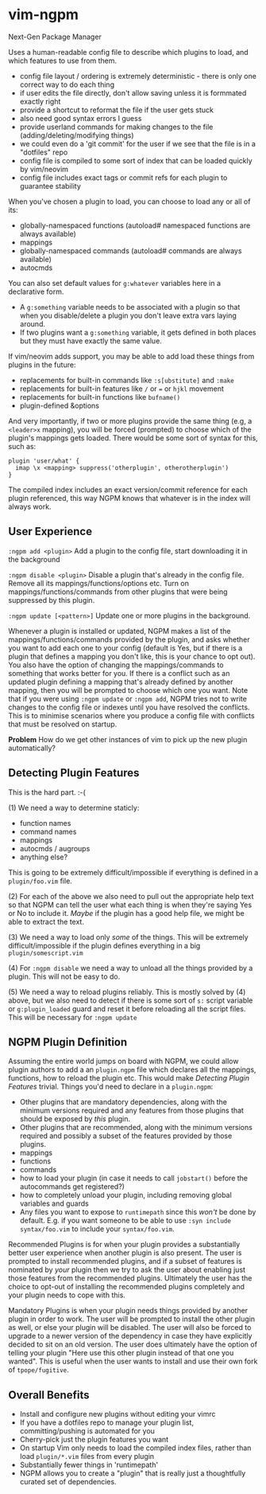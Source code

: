 # vim-ngpm
Next-Gen Package Manager

Uses a human-readable config file to describe which plugins to load, and which features to use from them.

* config file layout / ordering is extremely deterministic - there is only one correct way to do each thing
* if user edits the file directly, don't allow saving unless it is formmated exactly right
* provide a shortcut to reformat the file if the user gets stuck
* also need good syntax errors I guess
* provide userland commands for making changes to the file (adding/deleting/modifying things)
* we could even do a 'git commit' for the user if we see that the file is in a "dotfiles" repo
* config file is compiled to some sort of index that can be loaded quickly by vim/neovim
* config file includes exact tags or commit refs for each plugin to guarantee stability

When you've chosen a plugin to load, you can choose to load any or all of its:

* globally-namespaced functions (autoload# namespaced functions are always available)
* mappings
* globally-namespaced commands (autoload# commands are always available)
* autocmds

You can also set default values for `g:whatever` variables here in a declarative form.

* A `g:something` variable needs to be associated with a plugin so that when you disable/delete a plugin you don't leave extra vars laying around.
* If two plugins want a `g:something` variable, it gets defined in both places but they must have exactly the same value.

If vim/neovim adds support, you may be able to add load these things from plugins in the future:

* replacements for built-in commands like `:s[ubstitute]` and `:make`
* replacements for built-in features like `/` or `=` or `hjkl` movement
* replacements for built-in functions like `bufname()`
* plugin-defined &options

And very importantly, if two or more plugins provide the same thing (e.g, a `<leader>x` mapping), you will be forced (prompted) to choose which of the plugin's mappings gets loaded. There would be some sort of syntax for this, such as:

    plugin 'user/what' {
      imap \x <mapping> suppress('otherplugin', otherotherplugin')
    }

The compiled index includes an exact version/commit reference for each plugin referenced, this way NGPM knows that whatever is in the index will always work.

User Experience
---

`:ngpm add <plugin>` Add a plugin to the config file, start downloading it in the background

`:ngpm disable <plugin>` Disable a plugin that's already in the config file. Remove all its mappings/functions/options etc. Turn on mappings/functions/commands from other plugins that were being suppressed by this plugin.

`:ngpm update [<pattern>]` Update one or more plugins in the background.

Whenever a plugin is installed or updated, NGPM makes a list of the mappings/functions/commands provided by the plugin, and asks whether you want to add each one to your config (default is Yes, but if there is a plugin that defines a mapping you don't like, this is your chance to opt out). You also have the option of changing the mappings/commands to something that works better for you. If there is a conflict such as an updated plugin defining a mapping that's already defined by another mapping, then you will be prompted to choose which one you want. Note that if you were using `:ngpm update` or `:ngpm add`, NGPM tries not to write changes to the config file or indexes until you have resolved the conflicts. This is to minimise scenarios where you produce a config file with conflicts that must be resolved on startup.

**Problem** How do we get other instances of vim to pick up the new plugin automatically?

Detecting Plugin Features
---

This is the hard part. :-( 

(1) We need a way to determine staticly:

* function names
* command names
* mappings
* autocmds / augroups
* anything else?

This is going to be extremely difficult/impossible if everything is defined in a `plugin/foo.vim` file.

(2) For each of the above we also need to pull out the appropriate help text so that NGPM can tell the user what each thing is when they're saying Yes or No to include it. *Maybe* if the plugin has a good help file, we might be able to extract the text.

(3) We need a way to load only _some_ of the things. This will be extremely difficult/impossible if the plugin defines everything in a big `plugin/somescript.vim`

(4) For `:ngpm disable` we need a way to unload all the things provided by a plugin. This will not be easy to do.

(5) We need a way to reload plugins reliably. This is mostly solved by (4) above, but we also need to detect if there is some sort of `s:` script variable or `g:plugin_loaded` guard and reset it before reloading all the script files. This will be necessary for `:ngpm update`

NGPM Plugin Definition
---

Assuming the entire world jumps on board with NGPM, we could allow plugin authors to add a an `plugin.ngpm` file which declares all the mappings, functions, how to reload the plugin etc. This would make *Detecting Plugin Features* trivial. Things you'd need to declare in a `plugin.ngpm`:

* Other plugins that are mandatory dependencies, along with the minimum versions required and any features from those plugins that should be exposed by *this* plugin.
* Other plugins that are recommended, along with the minimum versions required and possibly a subset of the features provided by those plugins.
* mappings
* functions
* commands
* how to load your plugin (in case it needs to call `jobstart()` before the autocommands get registered?)
* how to completely unload your plugin, including removing global variables and guards
* Any files you want to expose to `runtimepath` since this *won't* be done by default. E.g. if you want someone to be able to use `:syn include syntax/foo.vim` to include your `syntax/foo.vim`.

Recommended Plugins is for when your plugin provides a substantially better user experience when another plugin is also present. The user is prompted to install recommended plugins, and if a subset of features is nominated by _your_ plugin then we try to ask the user about enabling just those features from the recommended plugins. Ultimately the user has the choice to opt-out of installing the recommended plugins completely and your plugin needs to cope with this.

Mandatory Plugins is when your plugin needs things provided by another plugin in order to work. The user will be prompted to install the other plugin as well, or else your plugin will be disabled. The user will also be forced to upgrade to a newer version of the dependency in case they have explicitly decided to sit on an old version. The user does ultimately have the option of telling your plugin "Here use this other plugin instead of that one you wanted". This is useful when the user wants to install and use their own fork of `tpope/fugitive`.

Overall Benefits
---

* Install and configure new plugins without editing your vimrc
* If you have a dotfiles repo to manage your plugin list, committing/pushing is automated for you
* Cherry-pick just the plugin features you want
* On startup Vim only needs to load the compiled index files, rather than load `plugin/*.vim` files from every plugin 
* Substantially fewer things in 'runtimepath'
* NGPM allows you to create a "plugin" that is really just a thoughtfully curated set of dependencies.
